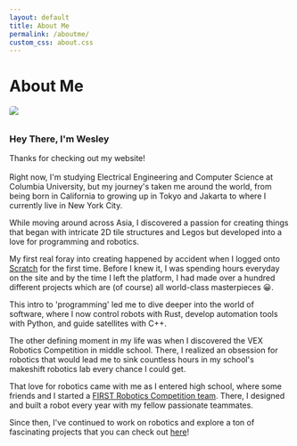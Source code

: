 ```yaml
---
layout: default
title: About Me
permalink: /aboutme/
custom_css: about.css
---
```


<div class="jumbotron" id="title">
    <h1 class='text-center'>About Me</h1>
</div>

<div class="container-fluid">
    <div id="content" class="row equal-height">
        <div class="col-sm-12 col-md-8" style="flex:1;display:flex;">
            <img src="/assets/images/wesleymaa4.jpg" style="padding-bottom:10px;border-radius:5px;" class="img-fluid">
        </div>
        <div class="col-sm-12 col-md-8 text-left" id="aboutme">
            <h3 class="text-center">Hey There, I'm Wesley</h3>
            <p>Thanks for checking out my website!
            <br><br>
            Right now, I'm studying Electrical Engineering and Computer Science at Columbia University, but my journey's taken me around the world, from being born in California to growing up in Tokyo and Jakarta to where I currently live in New York City.</p>
            <p>While moving around across Asia, I discovered a passion for creating things that began with intricate 2D tile structures and Legos but developed into a love for programming and robotics.</p>
            <p>My first real foray into creating happened by accident when I logged onto <a href="https://scratch.mit.edu/users/wesleymaa/" target="_blank">Scratch</a> for the first time. Before I knew it, I was spending hours everyday on the site and by the time I left the platform, I had made over a hundred different projects which are (of course) all world-class masterpieces 😀.</p>
            <p>This intro to 'programming' led me to dive deeper into the world of software, where I now control robots with Rust, develop automation tools with Python, and guide satellites with C++.</p>
            <p>The other defining moment in my life was when I discovered the VEX Robotics Competition in middle school. There, I realized an obsession for robotics that would lead me to sink countless hours in my school's makeshift robotics lab every chance I could get.</p>
            <p>That love for robotics came with me as I entered high school, where some friends and I started a <a href="https://jumprobotics.org" target="_blank">FIRST Robotics Competition team</a>. There, I designed and built a robot every year with my fellow passionate teammates.</p>
            <p>Since then, I've continued to work on robotics and explore a ton of fascinating projects that you can check out <a href="/projects">here</a>!</p>
        </div>
    </div>
</div>
